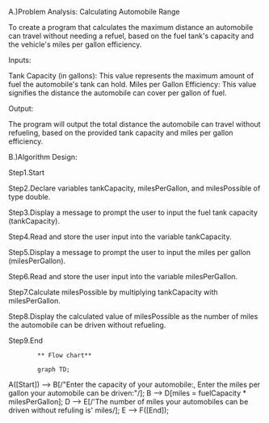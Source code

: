 A.)Problem Analysis: Calculating Automobile Range

To create a program that calculates the maximum distance an automobile can travel without needing a refuel, based on the fuel tank's capacity and the vehicle's miles per gallon efficiency.

Inputs:

Tank Capacity (in gallons): This value represents the maximum amount of fuel the automobile's tank can hold. Miles per Gallon Efficiency: This value signifies the distance the automobile can cover per gallon of fuel.

Output:

The program will output the total distance the automobile can travel without refueling, based on the provided tank capacity and miles per gallon efficiency.

B.)Algorithm Design:

Step1.Start

Step2.Declare variables tankCapacity, milesPerGallon, and milesPossible of type double.

Step3.Display a message to prompt the user to input the fuel tank capacity (tankCapacity).

Step4.Read and store the user input into the variable tankCapacity.

Step5.Display a message to prompt the user to input the miles per gallon (milesPerGallon).

Step6.Read and store the user input into the variable milesPerGallon.

Step7.Calculate milesPossible by multiplying tankCapacity with milesPerGallon.

Step8.Display the calculated value of milesPossible as the number of miles the automobile can be driven without refueling.

Step9.End 

            ** Flow chart**

            graph TD;
A([Start]) --> B[/"Enter the capacity of your automobile:,
Enter the miles per gallon your automobile can be driven:"/];
B --> D[miles = fuelCapacity * milesPerGallon];
D --> E[/'The number of miles your automobiles can be driven without refuling is' miles/];
E --> F([End]);


            
